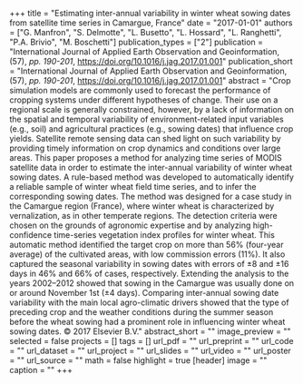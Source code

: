 +++
title = "Estimating inter-annual variability in winter wheat sowing dates from satellite time series in Camargue, France"
date = "2017-01-01"
authors = ["G. Manfron", "S. Delmotte", "L. Busetto", "L. Hossard", "L. Ranghetti", "P.A. Brivio", "M. Boschetti"]
publication_types = ["2"]
publication = "International Journal of Applied Earth Observation and Geoinformation, (57), _pp. 190-201_, https://doi.org/10.1016/j.jag.2017.01.001"
publication_short = "International Journal of Applied Earth Observation and Geoinformation, (57), _pp. 190-201_, https://doi.org/10.1016/j.jag.2017.01.001"
abstract = "Crop simulation models are commonly used to forecast the performance of cropping systems under different hypotheses of change. Their use on a regional scale is generally constrained, however, by a lack of information on the spatial and temporal variability of environment-related input variables (e.g., soil) and agricultural practices (e.g., sowing dates) that influence crop yields. Satellite remote sensing data can shed light on such variability by providing timely information on crop dynamics and conditions over large areas. This paper proposes a method for analyzing time series of MODIS satellite data in order to estimate the inter-annual variability of winter wheat sowing dates. A rule-based method was developed to automatically identify a reliable sample of winter wheat field time series, and to infer the corresponding sowing dates. The method was designed for a case study in the Camargue region (France), where winter wheat is characterized by vernalization, as in other temperate regions. The detection criteria were chosen on the grounds of agronomic expertise and by analyzing high-confidence time-series vegetation index profiles for winter wheat. This automatic method identified the target crop on more than 56% (four-year average) of the cultivated areas, with low commission errors (11%). It also captured the seasonal variability in sowing dates with errors of ±8 and ±16 days in 46% and 66% of cases, respectively. Extending the analysis to the years 2002–2012 showed that sowing in the Camargue was usually done on or around November 1st (±4 days). Comparing inter-annual sowing date variability with the main local agro-climatic drivers showed that the type of preceding crop and the weather conditions during the summer season before the wheat sowing had a prominent role in influencing winter wheat sowing dates. © 2017 Elsevier B.V."
abstract_short = ""
image_preview = ""
selected = false
projects = []
tags = []
url_pdf = ""
url_preprint = ""
url_code = ""
url_dataset = ""
url_project = ""
url_slides = ""
url_video = ""
url_poster = ""
url_source = ""
math = false
highlight = true
[header]
image = ""
caption = ""
+++
